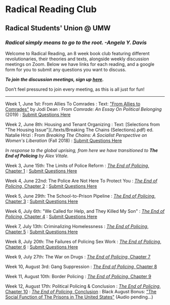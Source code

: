 # Radical Reading Club

## Radical Students' Union @ UMW

### _Radical simply means to go to the root. -Angela Y. Davis_

Welcome to Radical Reading, an 8 week book club featuring different revolutionaries, their theories and texts, alongside weekly discussion meetings on Zoom. Below we have links for each reading, and a google form for you to submit any questions you want to discuss. 

**_To join the discussion meetings, sign up [here](https://forms.gle/P1fEUWWT9gfPieGA7)._**

Don’t feel pressured to join every meeting, as this is all just for fun!

* * *

Week 1, June 1st: From Allies To Comrades
: Text: ["From Allies to Comrades"](./texts/Dean%20-%20Comrade%20-%20Allies%20to%20Comrades.pdf) by Jodi Dean
: From _Comrade: An Essay On Political Belonging_ (2019)
: [Submit Questions Here](https://forms.gle/LEUPTWWSp8eEodDG8)


Week 2, June 8th: Housing and Tenant Organizing
: Text: [Selections from "The Housing Issue"](./texts/Breaking The Chains (Selections).pdf) ed. Natalie Hrizi
: From _Breaking The Chains: A Socialist Perspective on Women's Liberation_ (Fall 2018)
: [Submit Questions Here](https://forms.gle/KiFazUqMFrhmGxfz9)

_In response to the global uprising, from here we have transitioned to **The End of Policing** by Alex Vitale._

Week 3, June 15th: The Limits of Police Reform
: [_The End of Policing_, Chapter 1](./texts/eop/eop1.pdf) 
: [Submit Questions Here](https://forms.gle/KiFazUqMFrhmGxfz9)


Week 4, June 22nd: The Police Are Not Here To Protect You
: [_The End of Policing_, Chapter 2](./texts/eop/eop2.pdf)
: [Submit Questions Here](https://forms.gle/zSwquKPmFkA5qWuR7)


Week 5, June 29th: The School-to-Prison Pipeline
: [_The End of Policing_, Chapter 3](./texts/eop/eop3.pdf)
: [Submit Questions Here](https://forms.gle/jAPjtiAT2C7rPu6C9)


Week 6, July 6th: "We Called for Help, and They Killed My Son"
: [_The End of Policing_, Chapter 4](./texts/eop/eop4.pdf)
: [Submit Questions Here](https://forms.gle/ybDctj2EgMeTTVgJ6)


Week 7, July 13th: Criminalizing Homelessness
: [_The End of Policing_, Chapter 5](./texts/eop/eop5.pdf)
: [Submit Questions Here](https://forms.gle/vTa2JPaGUf6eXVAb9)


Week 8, July 20th: The Failures of Policing Sex Work
: [_The End of Policing_, Chapter 6](./texts/eop/eop6.pdf)
: [Submit Questions Here](https://forms.gle/jWzRNLoiozimLsQR6)

Week 9, July 27th: The War on Drugs
: [_The End of Policing_, Chapter 7](./texts/eop/eop7.pdf)

Week 10, August 3rd: Gang Suppression
: [_The End of Policing_, Chapter 8](./texts/eop/eop8.pdf)

Week 11, August 10th: Border Policing
: [_The End of Policing_, Chapter 9](./texts/eop/eop9.pdf)

Week 12, August 17th: Political Policing & Conclusion
: [_The End of Policing_, Chapter 10](./texts/eop/eop10.pdf)
: [_The End of Policing_, Conclusion](./texts/eop/eopC.pdf)
: Black August Bonus: ["The Social Function of The Prisons in The United States"](./texts/social-function-of-prisons.pdf) (Audio pending...)